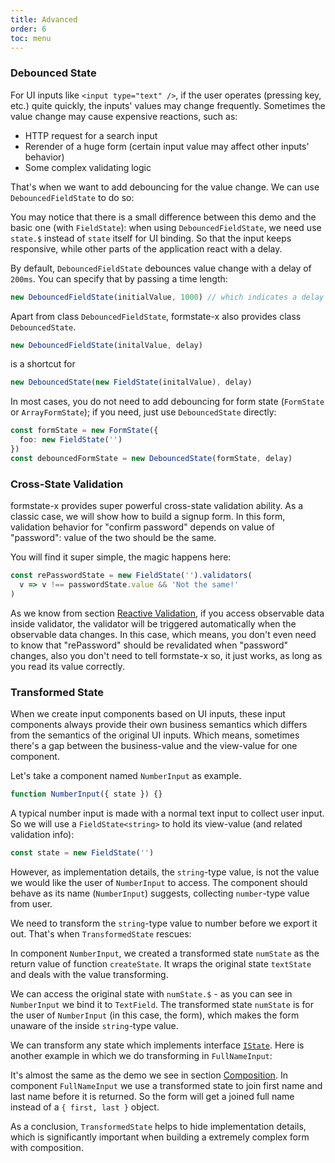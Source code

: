 ```yaml
---
title: Advanced
order: 6
toc: menu
---
```


### Debounced State

For UI inputs like `<input type="text" />`, if the user operates (pressing key, etc.) quite quickly, the inputs' values may change frequently. Sometimes the value change may cause expensive reactions, such as:

* HTTP request for a search input
* Rerender of a huge form (certain input value may affect other inputs' behavior)
* Some complex validating logic

That's when we want to add debouncing for the value change. We can use `DebouncedFieldState` to do so:

<code src="./debounced-field-state.tsx"></code>

You may notice that there is a small difference between this demo and the basic one (with `FieldState`): when using `DebouncedFieldState`, we need use `state.$` instead of `state` itself for UI binding. So that the input keeps responsive, while other parts of the application react with a delay.

By default, `DebouncedFieldState` debounces value change with a delay of `200ms`. You can specify that by passing a time length:

```ts
new DebouncedFieldState(initialValue, 1000) // which indicates a delay of `1s`
```

Apart from class `DebouncedFieldState`, formstate-x also provides class `DebouncedState`.

```ts
new DebouncedFieldState(initalValue, delay)
```

is a shortcut for

```ts
new DebouncedState(new FieldState(initalValue), delay)
```

In most cases, you do not need to add debouncing for form state (`FormState` or `ArrayFormState`); if you need, just use `DebouncedState` directly:

```ts
const formState = new FormState({
  foo: new FieldState('')
})
const debouncedFormState = new DebouncedState(formState, delay)
```

### Cross-State Validation

formstate-x provides super powerful cross-state validation ability. As a classic case, we will show how to build a signup form. In this form, validation behavior for "confirm password" depends on value of "password": value of the two should be the same.

<code src="./password-validation.tsx"></code>

You will find it super simple, the magic happens here:

```ts
const rePasswordState = new FieldState('').validators(
  v => v !== passwordState.value && 'Not the same!'
)
```

As we know from section [Reactive Validation](#TODO), if you access observable data inside validator, the validator will be triggered automatically when the observable data changes. In this case, which means, you don't even need to know that "rePassword" should be revalidated when "password" changes, also you don't need to tell formstate-x so, it just works, as long as you read its value correctly.

### Transformed State

When we create input components based on UI inputs, these input components always provide their own business semantics which differs from the semantics of the original UI inputs. Which means, sometimes there's a gap between the business-value and the view-value for one component.

Let's take a component named `NumberInput` as example.

```ts
function NumberInput({ state }) {}
```

A typical number input is made with a normal text input to collect user input. So we will use a `FieldState<string>` to hold its view-value (and related validation info):

```ts
const state = new FieldState('')
```

However, as implementation details, the `string`-type value, is not the value we would like the user of `NumberInput` to access. The component should behave as its name (`NumberInput`) suggests, collecting `number`-type value from user.

We need to transform the `string`-type value to number before we export it out. That's when `TransformedState` rescues:

<code src="./number-input"></code>

In component `NumberInput`, we created a transformed state `numState` as the return value of function `createState`. It wraps the original state `textState` and deals with the value transforming.

We can access the original state with `numState.$` - as you can see in `NumberInput` we bind it to `TextField`. The transformed state `numState` is for the user of `NumberInput` (in this case, the form), which makes the form unaware of the inside `string`-type value.

We can transform any state which implements interface [`IState`](#TODO). Here is another example in which we do transforming in `FullNameInput`:

<code src="./full-name-input"></code>

It's almost the same as the demo we see in section [Composition](/guide/composition#complex-input). In component `FullNameInput` we use a transformed state to join first name and last name before it is returned. So the form will get a joined full name instead of a `{ first, last }` object.

As a conclusion, `TransformedState` helps to hide implementation details, which is significantly important when building a extremely complex form with composition.
